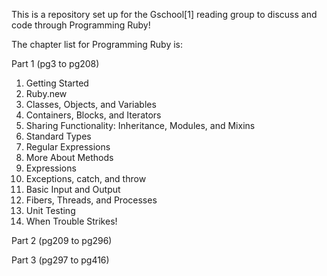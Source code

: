 This is a repository set up for the Gschool[1] reading group to discuss and code through Programming Ruby!

The chapter list for Programming Ruby is:

Part 1 (pg3 to pg208)

1. Getting Started
2. Ruby.new
3. Classes, Objects, and Variables
4. Containers, Blocks, and Iterators
5. Sharing Functionality: Inheritance, Modules, and Mixins
6. Standard Types
7. Regular Expressions
8. More About Methods
9. Expressions
10. Exceptions, catch, and throw
11. Basic Input and Output
12. Fibers, Threads, and Processes
13. Unit Testing
14. When Trouble Strikes!

Part 2 (pg209 to pg296)

Part 3 (pg297 to pg416)
